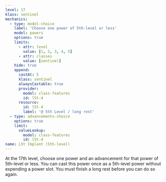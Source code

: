```yaml
---
level: 17
klass: sentinel
mechanics:
  - type: model-choice
    label: 'Choose one power of 5th-level or less'
    model: powers
    options: true
    limits:
      - attr: level
        value: [1, 2, 3, 4, 5]
      - attr: classes
        value: [sentinel]
    hide: true
    append:
      castAt: 5
      klass: sentinel
      alwaysCastable: true
      provider:
        model: class-features
        id: l5t-4
      resource:
        id: l5t-4
        label: '@ 5th Level / long rest'
  - type: advancements-choice
    options: true
    limit:
      valueLookup:
        model: class-features
        id: l5t-4
name: L5t Implant (5th-level)
---
```

At the 17th level, choose one power and an advancement for that power of 5th-level or less. You can cast this
power once as a 5th-level power without expending a power slot. You must finish a long rest before you can do so again.
